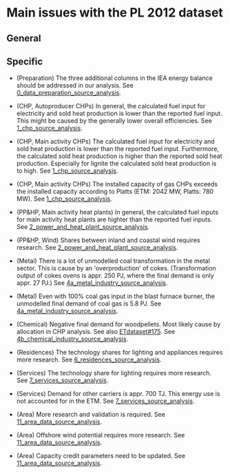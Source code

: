 # Main issues with the PL 2012 dataset

## General


## Specific

- (Preparation) The three additional columns in the IEA energy balance should be addressed in our analysis. See [0_data_preparation_source_analysis](0_preparation/0_data_preparation_source_analysis.md#debts).

- (CHP, Autoproducer CHPs) In general, the calculated fuel input for electricity and sold heat production is lower than the reported fuel input. This might be caused by the generally lower overall efficiencies. See [1_chp_source_analysis](1_chp/1_chp_source_analysis.md#debts).

- (CHP, Main activity CHPs) The calculated fuel input for electricity and sold heat production is lower than the reported fuel input. Furthermore, the calculated sold heat production is higher than the reported sold heat production. Especially for lignite the calculated sold heat production is to high. See [1_chp_source_analysis](1_chp/1_chp_source_analysis.md#debts).

- (CHP, Main activity CHPs) The installed capacity of gas CHPs exceeds the installed capacity according to Platts (ETM: 2042 MW, Platts: 780 MW). See [1_chp_source_analysis](1_chp/1_chp_source_analysis.md#debts).

- (PP&HP, Main activity heat plants) In general, the calculated fuel inputs for main activity heat plants are highter than the reported fuel inputs. See [2_power_and_heat_plant_source_analysis](2_power_and_heat_plant/2_power_and_heat_plant_source_analysis.md#debts).

- (PP&HP, Wind) Shares between inland and coastal wind requires research. See [2_power_and_heat_plant_source_analysis](2_power_and_heat_plant/2_power_and_heat_plant_source_analysis.md#debts).

- (Metal) There is a lot of unmodelled coal transformation in the metal sector. This is cause by an 'overproduction' of cokes. (Transformation output of cokes ovens is appr. 250 PJ, where the final demand is only appr. 27 PJ.) See [4a_metal_industry_source_analysis](4a_metal_industry/4a_metal_industry_source_analysis.md#debts).

- (Metal) Even with 100% coal gas input in the blast furnace burner, the unmodelled final demand of coal gas is 5.8 PJ. See [4a_metal_industry_source_analysis](4a_metal_industry/4a_metal_industry_source_analysis.md#debts).

- (Chemical) Negative final demand for woodpellets. Most likely cause by allocation in CHP analysis. See also [ETdataset#175](https://github.com/quintel/etdataset/issues/175). See [4b_chemical_industry_source_analysis](4a_chemical_industry/4a_chemical_industry_source_analysis.md#debts).

- (Residences) The technology shares for lighting and appliances requires more research. See [6_residences_source_analysis](6_residences/6_residences_source_analysis.md#debts).

- (Services) The technology share for lighting requires more research. See [7_services_source_analysis](7_services/7_services_source_analysis.md#debts).

- (Services) Demand for other carriers is appr. 700 TJ. This energy use is not accounted for in the ETM. See [7_services_source_analysis](7_services/7_services_source_analysis.md#debts).

- (Area) More research and validation is required. See [11_area_data_source_analysis](11_area_data/11_area_data_source_analysis.md#debts).

- (Area) Offshore wind potential requires more research. See [11_area_data_source_analysis](11_area_data/11_area_data_source_analysis.md#debts).

- (Area) Capacity credit parameters need to be updated. See [11_area_data_source_analysis](11_area_data/11_area_data_source_analysis.md#debts).